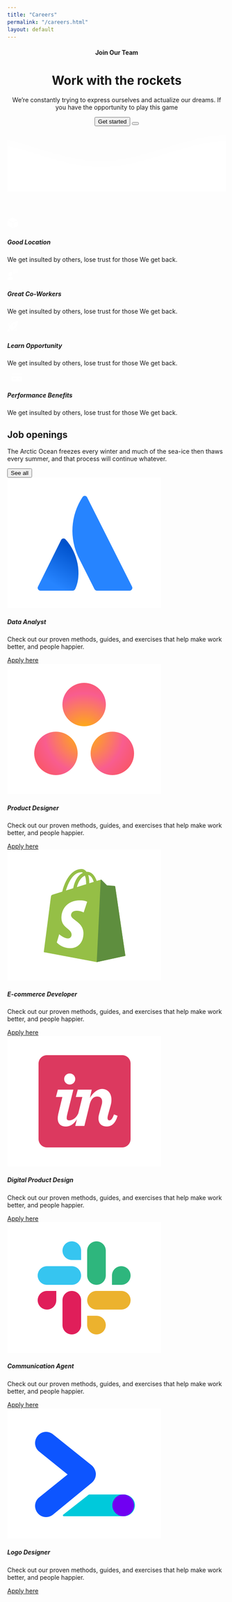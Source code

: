 ```yaml
---
title: "Careers"
permalink: "/careers.html"
layout: default
---
```

<header class="position-relative">
    <div class="page-header min-vh-75 position-relative" style="background-image: url('https://raw.githubusercontent.com/creativetimofficial/public-assets/master/soft-ui-design-system/assets/img/nightsky.jpg');">
      <span class="mask bg-gradient-dark"></span>
      <div class="container">
        <div class="row justify-content-center">
          <div class="col-lg-6 text-center mx-auto mt-md-n7">
            <h4 class="text-gradient text-primary fadeIn1 fadeInBottom">Join Our Team</h4>
            <h1 class="text-white fadeIn2 fadeInBottom">Work with the rockets</h1>
            <p class="lead mb-5 fadeIn3 fadeInBottom text-white opacity-6">We’re constantly trying to express ourselves and actualize our dreams. If you have the opportunity to play this game</p>
            <button type="submit" class="btn bg-white btn-rounded me-2 fadeIn1 fadeInBottom">Get started</button>
            <button type="submit" class="btn bg-white btn-icon-only rounded-circle fadeIn1 fadeInBottom"><i class="fas fa-play" aria-hidden="true"></i></button>
          </div>
        </div>
      </div>
      <img src="../assets/img/illustrations/man-rocket.png" class="rellax position-absolute floating-man ms-7 fadeIn1 fadeInBottom mt-n10 d-none d-sm-none d-md-none d-lg-block" data-rellax-speed="-4" alt="" style="transform: translate3d(0px, 0px, 0px);">
      <img src="../assets/img/illustrations/man-cloud.png" class="rellax position-absolute floating-man end-0 fadeIn3 fadeInBottom me-8 mt-10 d-none d-sm-none d-md-none d-lg-block z-index-2" data-rellax-speed="7" alt="" style="transform: translate3d(0px, 0px, 0px);">
      <div class="position-absolute w-100 z-index-1 bottom-0">
        <svg class="waves" xmlns="http://www.w3.org/2000/svg" xmlns:xlink="http://www.w3.org/1999/xlink" viewBox="0 24 150 40" preserveAspectRatio="none" shape-rendering="auto">
          <defs>
            <path id="gentle-wave" d="M-160 44c30 0 58-18 88-18s 58 18 88 18 58-18 88-18 58 18 88 18 v44h-352z"></path>
          </defs>
          <g class="moving-waves">
            <use xlink:href="#gentle-wave" x="48" y="-1" fill="rgba(255,255,255,0.40"></use>
            <use xlink:href="#gentle-wave" x="48" y="3" fill="rgba(255,255,255,0.35)"></use>
            <use xlink:href="#gentle-wave" x="48" y="5" fill="rgba(255,255,255,0.25)"></use>
            <use xlink:href="#gentle-wave" x="48" y="8" fill="rgba(255,255,255,0.20)"></use>
            <use xlink:href="#gentle-wave" x="48" y="13" fill="rgba(255,255,255,0.15)"></use>
            <use xlink:href="#gentle-wave" x="48" y="16" fill="rgba(255,255,255,1"></use>
          </g>
        </svg>
      </div>
    </div>
  </header>

<section class="pt-7 pb-5">
    <div class="container">
      <div class="row text-center">
        <div class="col-lg-3 col-md-6">
          <div class="info">
            <div class="icon icon-shape text-center">
              <svg class="text-primary" width="25px" height="25px" viewBox="0 0 42 42" version="1.1" xmlns="http://www.w3.org/2000/svg" xmlns:xlink="http://www.w3.org/1999/xlink">
                <title>box-3d-50</title>
                <g stroke="none" stroke-width="1" fill="none" fill-rule="evenodd">
                  <g transform="translate(-2319.000000, -291.000000)" fill="#FFFFFF" fill-rule="nonzero">
                    <g transform="translate(1716.000000, 291.000000)">
                      <g id="box-3d-50" transform="translate(603.000000, 0.000000)">
                        <path class="color-foreground" d="M22.7597136,19.3090182 L38.8987031,11.2395234 C39.3926816,10.9925342 39.592906,10.3918611 39.3459167,9.89788265 C39.249157,9.70436312 39.0922432,9.5474453 38.8987261,9.45068056 L20.2741875,0.1378125 L20.2741875,0.1378125 C19.905375,-0.04725 19.469625,-0.04725 19.0995,0.1378125 L3.1011696,8.13815822 C2.60720568,8.38517662 2.40701679,8.98586148 2.6540352,9.4798254 C2.75080129,9.67332903 2.90771305,9.83023153 3.10122239,9.9269862 L21.8652864,19.3090182 C22.1468139,19.4497819 22.4781861,19.4497819 22.7597136,19.3090182 Z"></path>
                        <path class="color-background" d="M23.625,22.429159 L23.625,39.8805372 C23.625,40.4328219 24.0727153,40.8805372 24.625,40.8805372 C24.7802551,40.8805372 24.9333778,40.8443874 25.0722402,40.7749511 L41.2741875,32.673375 L41.2741875,32.673375 C41.719125,32.4515625 42,31.9974375 42,31.5 L42,14.241659 C42,13.6893742 41.5522847,13.241659 41,13.241659 C40.8447549,13.241659 40.6916418,13.2778041 40.5527864,13.3472318 L24.1777864,21.5347318 C23.8390024,21.7041238 23.625,22.0503869 23.625,22.429159 Z" opacity="0.7"></path>
                        <path class="color-background" d="M20.4472136,21.5347318 L1.4472136,12.0347318 C0.953235098,11.7877425 0.352562058,11.9879669 0.105572809,12.4819454 C0.0361450918,12.6208008 6.47121774e-16,12.7739139 0,12.929159 L0,30.1875 L0,30.1875 C0,30.6849375 0.280875,31.1390625 0.7258125,31.3621875 L19.5528096,40.7750766 C20.0467945,41.0220531 20.6474623,40.8218132 20.8944388,40.3278283 C20.963859,40.1889789 21,40.0358742 21,39.8806379 L21,22.429159 C21,22.0503869 20.7859976,21.7041238 20.4472136,21.5347318 Z" opacity="0.7"></path>
                      </g>
                    </g>
                  </g>
                </g>
              </svg>
            </div>
            <h5 class="mt-2">Good Location</h5>
            <p>We get insulted by others, lose trust for those We get back.</p>
          </div>
        </div>
        <div class="col-lg-3 col-md-6">
          <div class="info">
            <div class="icon icon-shape text-center">
              <svg class="text-primary" width="25px" height="25px" viewBox="0 0 46 42" version="1.1" xmlns="http://www.w3.org/2000/svg" xmlns:xlink="http://www.w3.org/1999/xlink">
                <title>customer-support</title>
                <g stroke="none" stroke-width="1" fill="none" fill-rule="evenodd">
                  <g transform="translate(-1717.000000, -291.000000)" fill="#FFFFFF" fill-rule="nonzero">
                    <g transform="translate(1716.000000, 291.000000)">
                      <g transform="translate(1.000000, 0.000000)">
                        <path class="color-background" d="M45,0 L26,0 C25.447,0 25,0.447 25,1 L25,20 C25,20.379 25.214,20.725 25.553,20.895 C25.694,20.965 25.848,21 26,21 C26.212,21 26.424,20.933 26.6,20.8 L34.333,15 L45,15 C45.553,15 46,14.553 46,14 L46,1 C46,0.447 45.553,0 45,0 Z" opacity="0.59858631"></path>
                        <path class="color-foreground" d="M22.883,32.86 C20.761,32.012 17.324,31 13,31 C8.676,31 5.239,32.012 3.116,32.86 C1.224,33.619 0,35.438 0,37.494 L0,41 C0,41.553 0.447,42 1,42 L25,42 C25.553,42 26,41.553 26,41 L26,37.494 C26,35.438 24.776,33.619 22.883,32.86 Z"></path>
                        <path class="color-foreground" d="M13,28 C17.432,28 21,22.529 21,18 C21,13.589 17.411,10 13,10 C8.589,10 5,13.589 5,18 C5,22.529 8.568,28 13,28 Z"></path>
                      </g>
                    </g>
                  </g>
                </g>
              </svg>
            </div>
            <h5 class="mt-2">Great Co-Workers</h5>
            <p>We get insulted by others, lose trust for those We get back.</p>
          </div>
        </div>
        <div class="col-lg-3 col-md-6">
          <div class="info">
            <div class="icon icon-shape text-center">
              <svg class="text-primary" width="25px" height="25px" viewBox="0 0 40 40" version="1.1" xmlns="http://www.w3.org/2000/svg" xmlns:xlink="http://www.w3.org/1999/xlink">
                <title>spaceship</title>
                <g stroke="none" stroke-width="1" fill="none" fill-rule="evenodd">
                  <g transform="translate(-1720.000000, -592.000000)" fill="#FFFFFF" fill-rule="nonzero">
                    <g transform="translate(1716.000000, 291.000000)">
                      <g transform="translate(4.000000, 301.000000)">
                        <path class="color-foreground" d="M39.3,0.706666667 C38.9660984,0.370464027 38.5048767,0.192278529 38.0316667,0.216666667 C14.6516667,1.43666667 6.015,22.2633333 5.93166667,22.4733333 C5.68236407,23.0926189 5.82664679,23.8009159 6.29833333,24.2733333 L15.7266667,33.7016667 C16.2013871,34.1756798 16.9140329,34.3188658 17.535,34.065 C17.7433333,33.98 38.4583333,25.2466667 39.7816667,1.97666667 C39.8087196,1.50414529 39.6335979,1.04240574 39.3,0.706666667 Z M25.69,19.0233333 C24.7367525,19.9768687 23.3029475,20.2622391 22.0572426,19.7463614 C20.8115377,19.2304837 19.9992882,18.0149658 19.9992882,16.6666667 C19.9992882,15.3183676 20.8115377,14.1028496 22.0572426,13.5869719 C23.3029475,13.0710943 24.7367525,13.3564646 25.69,14.31 C26.9912731,15.6116662 26.9912731,17.7216672 25.69,19.0233333 L25.69,19.0233333 Z"></path>
                        <path class="color-foreground" d="M1.855,31.4066667 C3.05106558,30.2024182 4.79973884,29.7296005 6.43969145,30.1670277 C8.07964407,30.6044549 9.36054508,31.8853559 9.7979723,33.5253085 C10.2353995,35.1652612 9.76258177,36.9139344 8.55833333,38.11 C6.70666667,39.9616667 0,40 0,40 C0,40 0,33.2566667 1.855,31.4066667 Z"></path>
                        <path class="color-background" d="M17.2616667,3.90166667 C12.4943643,3.07192755 7.62174065,4.61673894 4.20333333,8.04166667 C3.31200265,8.94126033 2.53706177,9.94913142 1.89666667,11.0416667 C1.5109569,11.6966059 1.61721591,12.5295394 2.155,13.0666667 L5.47,16.3833333 C8.55036617,11.4946947 12.5559074,7.25476565 17.2616667,3.90166667 L17.2616667,3.90166667 Z" opacity="0.598539807"></path>
                        <path class="color-background" d="M36.0983333,22.7383333 C36.9280725,27.5056357 35.3832611,32.3782594 31.9583333,35.7966667 C31.0587397,36.6879974 30.0508686,37.4629382 28.9583333,38.1033333 C28.3033941,38.4890431 27.4704606,38.3827841 26.9333333,37.845 L23.6166667,34.53 C28.5053053,31.4496338 32.7452344,27.4440926 36.0983333,22.7383333 L36.0983333,22.7383333 Z" id="color-3" opacity="0.598539807"></path>
                      </g>
                    </g>
                  </g>
                </g>
              </svg>
            </div>
            <h5 class="mt-2">Learn Opportunity</h5>
            <p>We get insulted by others, lose trust for those We get back.</p>
          </div>
        </div>
        <div class="col-lg-3 col-md-6">
          <div class="info">
            <div class="icon icon-shape text-center">
              <svg class="text-primary" width="43px" height="20px" viewBox="0 0 43 36" version="1.1" xmlns="http://www.w3.org/2000/svg" xmlns:xlink="http://www.w3.org/1999/xlink">
                <title>credit-card</title>
                <g stroke="none" stroke-width="1" fill="none" fill-rule="evenodd">
                  <g transform="translate(-2169.000000, -745.000000)" fill="#FFFFFF" fill-rule="nonzero">
                    <g transform="translate(1716.000000, 291.000000)">
                      <g id="credit-card" transform="translate(453.000000, 454.000000)">
                        <path class="color-background" d="M43,10.7482083 L43,3.58333333 C43,1.60354167 41.3964583,0 39.4166667,0 L3.58333333,0 C1.60354167,0 0,1.60354167 0,3.58333333 L0,10.7482083 L43,10.7482083 Z" opacity="0.593633743">
                        </path>
                        <path class="color-foreground" d="M0,16.125 L0,32.25 C0,34.2297917 1.60354167,35.8333333 3.58333333,35.8333333 L39.4166667,35.8333333 C41.3964583,35.8333333 43,34.2297917 43,32.25 L43,16.125 L0,16.125 Z M19.7083333,26.875 L7.16666667,26.875 L7.16666667,23.2916667 L19.7083333,23.2916667 L19.7083333,26.875 Z M35.8333333,26.875 L28.6666667,26.875 L28.6666667,23.2916667 L35.8333333,23.2916667 L35.8333333,26.875 Z"></path>
                      </g>
                    </g>
                  </g>
                </g>
              </svg>
            </div>
            <h5 class="mt-2">Performance Benefits</h5>
            <p>We get insulted by others, lose trust for those We get back.</p>
          </div>
        </div>
      </div>
    </div>
  </section>

<section class="py-sm-7 py-5">
    <div class="container">
      <div class="row">
        <div class="col-lg-6">
          <h2>Job openings</h2>
          <p>The Arctic Ocean freezes every winter and much of the sea-ice then thaws every summer, and that process will continue whatever.</p>
        </div>
        <div class="col-lg-6 text-end d-flex flex-column justify-content-center">
          <button type="button" class="btn bg-gradient-primary mb-0 ms-lg-auto me-lg-0 me-auto mt-lg-0 mt-2">See all</button>
        </div>
      </div>
      <div class="row mt-5">
        <div class="col-sm-6 col-lg-4 mt-lg-0 mt-4">
          <img class="width-48-px mb-3" src="../assets/img/logos/small-logos/logo-atlassian.svg" alt="logo">
          <h5>Data Analyst</h5>
          <p class="text-sm">Check out our proven methods, guides, and exercises that help make work better, and people happier.</p>
          <a href="javascript:;" class="btn btn-outline-secondary btn-sm">Apply here</a>
        </div>
        <div class="col-sm-6 col-lg-4 mt-lg-0 mt-4">
          <img class="width-48-px mb-3" src="../assets/img/logos/small-logos/logo-asana.svg" alt="logo">
          <h5>Product Designer</h5>
          <p class="text-sm">Check out our proven methods, guides, and exercises that help make work better, and people happier.</p>
          <a href="javascript:;" class="btn btn-outline-secondary btn-sm">Apply here</a>
        </div>
        <div class="col-sm-6 col-lg-4 mt-lg-0 mt-4">
          <img class="width-48-px mb-3" src="../assets/img/logos/small-logos/logo-shopify.svg" alt="logo">
          <h5>E-commerce Developer</h5>
          <p class="text-sm">Check out our proven methods, guides, and exercises that help make work better, and people happier.</p>
          <a href="javascript:;" class="btn btn-outline-secondary btn-sm">Apply here</a>
        </div>
        <div class="col-sm-6 col-lg-4 mt-lg-5 mt-4">
          <img class="width-48-px mb-3" src="../assets/img/logos/small-logos/logo-invision.svg" alt="logo">
          <h5>Digital Product Design</h5>
          <p class="text-sm">Check out our proven methods, guides, and exercises that help make work better, and people happier.</p>
          <a href="javascript:;" class="btn btn-outline-secondary btn-sm">Apply here</a>
        </div>
        <div class="col-sm-6 col-lg-4 mt-lg-5 mt-4">
          <img class="width-48-px mb-3" src="../assets/img/logos/small-logos/logo-slack.svg" alt="logo">
          <h5>Communication Agent</h5>
          <p class="text-sm">Check out our proven methods, guides, and exercises that help make work better, and people happier.</p>
          <a href="javascript:;" class="btn btn-outline-secondary btn-sm">Apply here</a>
        </div>
        <div class="col-sm-6 col-lg-4 mt-lg-5 mt-4">
          <img class="width-48-px mb-3" src="../assets/img/logos/small-logos/logo-webdev.svg" alt="logo">
          <h5>Logo Designer</h5>
          <p class="text-sm">Check out our proven methods, guides, and exercises that help make work better, and people happier.</p>
          <a href="javascript:;" class="btn btn-outline-secondary btn-sm">Apply here</a>
        </div>
      </div>
    </div>
  </section>
